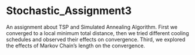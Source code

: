 # Stochastic_Assignment3
An assignment about TSP and Simulated Annealing Algorithm. First we converged to a local minimum total distance, then we tried different cooling schedules and observed their effects on convergence. Third, we explored the effects of Markov Chain’s length on the convergence.


